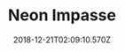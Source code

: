 ---
title: Neon Impasse
artist: City Girl
date: 2018-12-21T02:09:10.570Z
cover: /img/a2050194680_16.jpg
styles:
  - Soft Piano
  - Lofi
links:
  spotify: https://play.spotify.com/album/3M1CEjZiljxpfxoHFHoqNP
  youtube: https://music.youtube.com/watch?v=axkOqrLtDXo
  applemusic: https://itunes.apple.com/us/album/neon-impasse/1396662779?uo=4
  soundcloud: https://soundcloud.com/citygrl/tracks
  bandcamp: https://city-girl.bandcamp.com/album/neon-impasse
  googleplay: https://play.google.com/music/m/Bzmgazcsdqjvogf4qzp6vcwgwpa?signup_if_needed=1
  deezer: ""
---